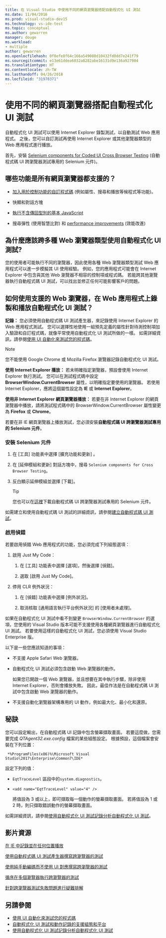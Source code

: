 ```yaml
---
title: 在 Visual Studio 中使用不同的網頁瀏覽器搭配自動程式化 UI 測試
ms.date: 11/04/2016
ms.prod: visual-studio-dev15
ms.technology: vs-ide-test
ms.topic: conceptual
ms.author: gewarren
manager: douge
ms.workload:
- multiple
author: gewarren
ms.openlocfilehash: 0f8efe8f64c166a549080d10432fd0dd7e241f79
ms.sourcegitcommit: e13e61ddea6032a8282abe16131d9e136a927984
ms.translationtype: HT
ms.contentlocale: zh-TW
ms.lasthandoff: 04/26/2018
ms.locfileid: "31978371"
---
```

# <a name="use-different-web-browsers-with-coded-ui-tests"></a>使用不同的網頁瀏覽器搭配自動程式化 UI 測試

自動程式化 UI 測試可以使用 Internet Explorer 錄製測試，以自動測試 Web 應用程式。 之後，您可以自訂測試再使用 Internet Explorer 或其他瀏覽器類型的 Web 應用程式進行播放。

首先，安裝 [Selenium components for Coded UI Cross Browser Testing](https://marketplace.visualstudio.com/items?itemName=AtinBansal.SeleniumcomponentsforCodedUICrossBrowserTesting) (自動程式碼 UI 跨瀏覽器測試專用的 Selenium 元件)。

## <a name="whats-supported-across-all-web-browsers"></a>哪些功能是所有網頁瀏覽器都支援的？

-   [加入用於控制功能的自訂程式碼](http://blogs.msdn.com/b/visualstudioalm/archive/2012/12/10/coded-ui-test-configuring-search-properties-while-recording-on-internet-explorer.aspx) (例如屬性、搜尋和播放等候程式等功能)。

-   快顯和對話方塊

-   [執行不含傳回型別的基本 JavaScript](http://blogs.msdn.com/b/visualstudioalm/archive/2013/01/18/introducing-jscript-execution-on-internetexplorer-and-crossbrowser-in-coded-ui-test.aspx)

-   搜尋彈性 (使用智慧比對) 和 [performance improvements](http://blogs.msdn.com/b/visualstudioalm/archive/2012/02/01/guidelines-on-improving-performance-of-coded-ui-test-playback.aspx) (效能改進)

## <a name="why-should-i-use-coded-ui-tests-across-multiple-web-browser-types"></a>為什麼應該跨多種 Web 瀏覽器類型使用自動程式化 UI 測試?

您的使用者可能執行不同的瀏覽器，因此使用各種 Web 瀏覽器類型測試 Web 應用程式可以進一步模擬其 UI 使用經驗。 例如，您的應用程式可能會在 Internet Explorer 中包含與其他 Web 瀏覽器不相容的控制項或程式碼。 若能跨其他瀏覽器執行自動程式碼 UI 測試，可以找出並修正任何可能影響客戶的問題。

## <a name="how-do-i-record-and-play-back-coded-ui-tests-on-web-applications-using-the-supported-web-browsers"></a>如何使用支援的 Web 瀏覽器，在 Web 應用程式上錄製和播放自動程式化 UI 測試？

**記錄：** 您必須使用自動程式碼 UI 測試產生器，來記錄使用 Internet Explorer 的 Web 應用程式測試。 您可以選擇性地使用一組預先定義的屬性針對待測控制項加入驗證和自訂程式碼，就像平常使用自動程式化 UI 測試所做的一樣。 如需詳細資訊，請參閱[使用 UI 自動化來測試您的程式碼](../test/use-ui-automation-to-test-your-code.md)。

> [!NOTE]
> 您不能使用 Google Chrome 或 Mozilla Firefox 瀏覽器記錄自動程式化 UI 測試。

 **使用 Internet Explorer 播放：** 若未明確指定瀏覽器，預設會使用 Internet Explorer 執行測試。 您可以在測試程式碼中設定 **BrowserWindow.CurrentBrowser** 屬性，以明確指定要使用的瀏覽器。 若使用 Internet Explorer，應將這個屬性設定為 **IE** 或 **Internet Explorer**。

 **使用非 Internet Explorer 網頁瀏覽器播放：** 若要在非 Internet Explorer 的網頁瀏覽器中播放，請將測試程式碼中的 BrowserWindow.CurrentBrowser 屬性變更為 **Firefox** 或 **Chrome**。

 若要在非 IE 網頁瀏覽器上播放測試，您必須安裝**自動程式碼 UI 跨瀏覽器測試專用的 Selenium 元件**。

### <a name="install-selenium-components"></a>安裝 Selenium 元件

1.  在 [工具]  功能表中選擇 [擴充功能和更新] 。

2.  在 [延伸模組和更新] 對話方塊中，搜尋 `Selenium components for Cross Browser Testing`。

3.  反白顯示延伸模組並選擇 [下載]。

    > [!TIP]
    > 您也可以在[這裡](https://marketplace.visualstudio.com/items?itemName=AtinBansal.SeleniumcomponentsforCodedUICrossBrowserTesting)下載自動程式碼 UI 跨瀏覽器測試專用的 Selenium 元件。

如需建立和使用自動程式碼 UI 測試的詳細資訊，請參閱[建立自動程式碼 UI 測試](../test/use-ui-automation-to-test-your-code.md)。

### <a name="enable-debugging"></a>啟用偵錯

若要啟用偵錯 Web 應用程式的功能，您必須完成下列組態選項：

1.  啟用 Just My Code：

    1.  在 [工具] 功能表中選擇 [選項]，然後選擇 [偵錯]。

    2.  選取 [啟用 Just My Code]。

2.  停用 CLR 例外狀況：

    1.  在 [偵錯] 功能表中選擇 [例外狀況]。

    2.  取消核取 [通用語言執行平台例外狀況] 的 [使用者未處理]。

如果在自動程式化 UI 測試中看不到變更 `BrowserWindow.CurrentBrowser` 的選項，您使用的 Visual Studio 版本可能不支援使用各種網頁瀏覽器進行自動程式化 UI 測試。 若要使用這樣的自動程式化 UI 測試，您必須使用 Visual Studio Enterprise 版。

以下是一些您應該知道的事項：

- 不支援 Apple Safari Web 瀏覽器。

- 自動程式化 UI 測試必須包含啟動 Web 瀏覽器的動作。

   如果您已開啟一個 Web 瀏覽器，並且想要在其中執行步驟，除非使用 Internet Explorer，否則會播放失敗。 因此，最佳作法是在自動程式碼 UI 測試中包含啟動 Web 瀏覽器的動作。

- 不支援自動化瀏覽器架構專用的 UI 動作，例如最大化、最小化和還原。

## <a name="tips"></a>秘訣

您可以設定輸出，在自動程式碼 UI 記錄中包含螢幕擷取畫面。 若要這麼做，您需要完成 *QTAgent32.exe.config* 檔案的某些組態設定。 根據預設，這個檔案會安裝在下列位置：

     *%ProgramFiles(x86)%\Microsoft Visual Studio\2017\Enterprise\Common7\IDE*

設定下列的值：

- `EqtTraceLevel` 區段中的`system.diagnostics`。

- `<add name="EqtTraceLevel" value="4" />`

   將值設為 3 或以上，即可擷取每一個動作的螢幕擷取畫面。 若將值設為 1 或 2 時，則只擷取錯誤動作的螢幕擷取畫面。

如需詳細資訊，請參閱[使用自動程式化 UI 測試記錄分析自動程式化 UI 測試](../test/analyzing-coded-ui-tests-using-coded-ui-test-logs.md)。

## <a name="video-resources"></a>影片資源

 [在 IE 中記錄並在任何位置播放](https://skydrive.live.com/redir?resid=AE5CD7309CCCC43C!183&authkey=!ANqaLtCZbtJrImU)

 [使用自動程式碼 UI 測試產生器撰寫跨瀏覽器的測試](https://skydrive.live.com/redir?resid=AE5CD7309CCCC43C!184&authkey=!AKG8CSow_qmeTq8)

 [使用純手動編碼而不使用 UI 對應撰寫跨瀏覽器的測試](https://skydrive.live.com/redir?resid=AE5CD7309CCCC43C!186&authkey=!AJaEvxJnsefyAT4)

 [循序在多個瀏覽器執行跨瀏覽器的測試](https://skydrive.live.com/redir?resid=AE5CD7309CCCC43C!187&authkey=!ADI8eCQkxHnpOR8)

 [針對跨瀏覽器測試失敗問題進行疑難排解](https://skydrive.live.com/redir?resid=AE5CD7309CCCC43C!182&authkey=!AEpS48i295B49FI)

## <a name="see-also"></a>另請參閱

- [使用 UI 自動化來測試您的程式碼](../test/use-ui-automation-to-test-your-code.md)
- [自動程式化 UI 測試和動作記錄的支援組態和平台](../test/supported-configurations-and-platforms-for-coded-ui-tests-and-action-recordings.md)
- [使用自動程式化 UI 測試記錄分析自動程式化 UI 測試](../test/analyzing-coded-ui-tests-using-coded-ui-test-logs.md)
